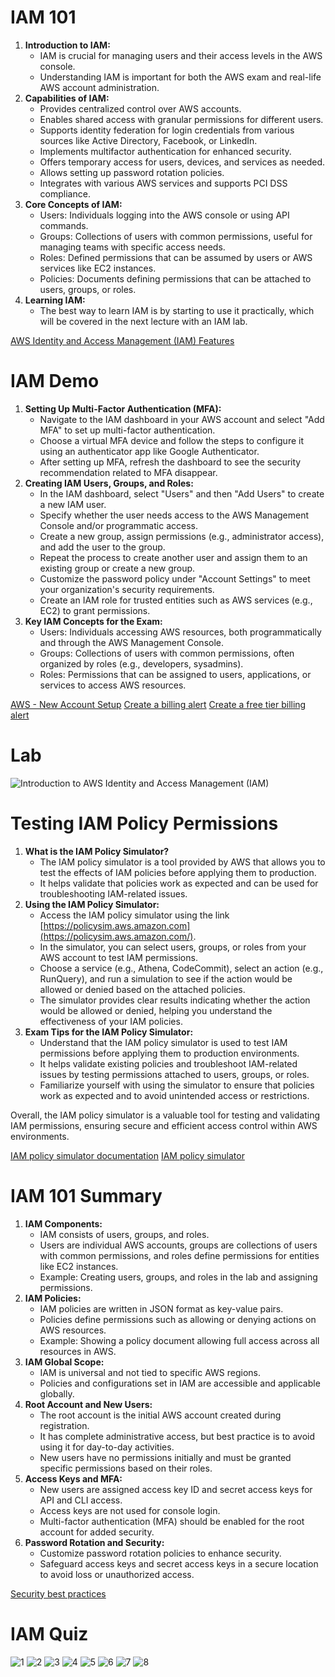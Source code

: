 # IAM 101
1. **Introduction to IAM:**
    - IAM is crucial for managing users and their access levels in the AWS console.
    - Understanding IAM is important for both the AWS exam and real-life AWS account administration.
2. **Capabilities of IAM:**
    - Provides centralized control over AWS accounts.
    - Enables shared access with granular permissions for different users.
    - Supports identity federation for login credentials from various sources like Active Directory, Facebook, or LinkedIn.
    - Implements multifactor authentication for enhanced security.
    - Offers temporary access for users, devices, and services as needed.
    - Allows setting up password rotation policies.
    - Integrates with various AWS services and supports PCI DSS compliance.
3. **Core Concepts of IAM:**
    - Users: Individuals logging into the AWS console or using API commands.
    - Groups: Collections of users with common permissions, useful for managing teams with specific access needs.
    - Roles: Defined permissions that can be assumed by users or AWS services like EC2 instances.
    - Policies: Documents defining permissions that can be attached to users, groups, or roles.
4. **Learning IAM:**
    - The best way to learn IAM is by starting to use it practically, which will be covered in the next lecture with an IAM lab.

[AWS Identity and Access Management (IAM) Features](https://aws.amazon.com/iam/features/)

# IAM Demo
1. **Setting Up Multi-Factor Authentication (MFA):**
    - Navigate to the IAM dashboard in your AWS account and select "Add MFA" to set up multi-factor authentication.
    - Choose a virtual MFA device and follow the steps to configure it using an authenticator app like Google Authenticator.
    - After setting up MFA, refresh the dashboard to see the security recommendation related to MFA disappear.
2. **Creating IAM Users, Groups, and Roles:**
    - In the IAM dashboard, select "Users" and then "Add Users" to create a new IAM user.
    - Specify whether the user needs access to the AWS Management Console and/or programmatic access.
    - Create a new group, assign permissions (e.g., administrator access), and add the user to the group.
    - Repeat the process to create another user and assign them to an existing group or create a new group.
    - Customize the password policy under "Account Settings" to meet your organization's security requirements.
    - Create an IAM role for trusted entities such as AWS services (e.g., EC2) to grant permissions.
3. **Key IAM Concepts for the Exam:**
    - Users: Individuals accessing AWS resources, both programmatically and through the AWS Management Console.
    - Groups: Collections of users with common permissions, often organized by roles (e.g., developers, sysadmins).
    - Roles: Permissions that can be assigned to users, applications, or services to access AWS resources.

[AWS - New Account Setup](https://repost.aws/knowledge-center/create-and-activate-aws-account)
[Create a billing alert](https://docs.aws.amazon.com/AmazonCloudWatch/latest/monitoring/monitor_estimated_charges_with_cloudwatch.html)
[Create a free tier billing alert](https://aws.amazon.com/about-aws/whats-new/2017/12/aws-free-tier-usage-alerts-automatically-notify-you-when-you-are-forecasted-to-exceed-your-aws-service-usage-limits/)

# Lab
![Introduction to AWS Identity and Access Management (IAM)](Images/2.1.png)

# Testing IAM Policy Permissions
1. **What is the IAM Policy Simulator?**
    - The IAM policy simulator is a tool provided by AWS that allows you to test the effects of IAM policies before applying them to production.
    - It helps validate that policies work as expected and can be used for troubleshooting IAM-related issues.
2. **Using the IAM Policy Simulator:**
    - Access the IAM policy simulator using the link [https://policysim.aws.amazon.com](https://policysim.aws.amazon.com/).
    - In the simulator, you can select users, groups, or roles from your AWS account to test IAM permissions.
    - Choose a service (e.g., Athena, CodeCommit), select an action (e.g., RunQuery), and run a simulation to see if the action would be allowed or denied based on the attached policies.
    - The simulator provides clear results indicating whether the action would be allowed or denied, helping you understand the effectiveness of your IAM policies.
3. **Exam Tips for the IAM Policy Simulator:**
    - Understand that the IAM policy simulator is used to test IAM permissions before applying them to production environments.
    - It helps validate existing policies and troubleshoot IAM-related issues by testing permissions attached to users, groups, or roles.
    - Familiarize yourself with using the simulator to ensure that policies work as expected and to avoid unintended access or restrictions.

Overall, the IAM policy simulator is a valuable tool for testing and validating IAM permissions, ensuring secure and efficient access control within AWS environments.

[IAM policy simulator documentation](https://docs.aws.amazon.com/IAM/latest/UserGuide/access_policies_testing-policies.html)
[IAM policy simulator ](https://signin.aws.amazon.com/signin?redirect_uri=https%3A%2F%2Fpolicysim.aws.amazon.com%2Fhome%2Findex.jsp%3Fstate%3DhashArgs%2523%26isauthcode%3Dtrue&client_id=arn%3Aaws%3Aiam%3A%3A015428540659%3Auser%2Fpolicysim&forceMobileApp=0&code_challenge=dMhznynz4zw8FedDgunNewpgXZGnyTaWnjeCBLLd0Nc&code_challenge_method=SHA-256)

# IAM 101 Summary
1. **IAM Components:**
    - IAM consists of users, groups, and roles.
    - Users are individual AWS accounts, groups are collections of users with common permissions, and roles define permissions for entities like EC2 instances.
    - Example: Creating users, groups, and roles in the lab and assigning permissions.
2. **IAM Policies:**
    - IAM policies are written in JSON format as key-value pairs.
    - Policies define permissions such as allowing or denying actions on AWS resources.
    - Example: Showing a policy document allowing full access across all resources in AWS.
3. **IAM Global Scope:**
    - IAM is universal and not tied to specific AWS regions.
    - Policies and configurations set in IAM are accessible and applicable globally.
4. **Root Account and New Users:**
    - The root account is the initial AWS account created during registration.
    - It has complete administrative access, but best practice is to avoid using it for day-to-day activities.
    - New users have no permissions initially and must be granted specific permissions based on their roles.
5. **Access Keys and MFA:**
    - New users are assigned access key ID and secret access keys for API and CLI access.
    - Access keys are not used for console login.
    - Multi-factor authentication (MFA) should be enabled for the root account for added security.
6. **Password Rotation and Security:**
    - Customize password rotation policies to enhance security.
    - Safeguard access keys and secret access keys in a secure location to avoid loss or unauthorized access.

[Security best practices](https://docs.aws.amazon.com/IAM/latest/UserGuide/best-practices.html?secd_iam7)

# IAM Quiz
![1](Quiz/IAM/1.png)
![2](Quiz/IAM/2.png)
![3](Quiz/IAM/3.png)
![4](Quiz/IAM/4.png)
![5](Quiz/IAM/5.png)
![6](Quiz/IAM/6.png)
![7](Quiz/IAM/7.png)
![8](Quiz/IAM/8.png)